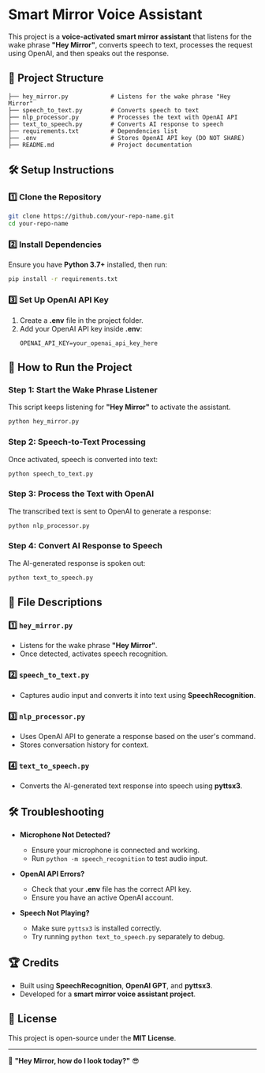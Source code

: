 # Smart Mirror Voice Assistant

This project is a **voice-activated smart mirror assistant** that listens for the wake phrase **"Hey Mirror"**, converts speech to text, processes the request using OpenAI, and then speaks out the response.

## 📂 Project Structure
```
├── hey_mirror.py            # Listens for the wake phrase "Hey Mirror"
├── speech_to_text.py        # Converts speech to text
├── nlp_processor.py         # Processes the text with OpenAI API
├── text_to_speech.py        # Converts AI response to speech
├── requirements.txt         # Dependencies list
├── .env                     # Stores OpenAI API key (DO NOT SHARE)
├── README.md                # Project documentation
```

## 🛠️ Setup Instructions
### 1️⃣ Clone the Repository
```bash
git clone https://github.com/your-repo-name.git
cd your-repo-name
```

### 2️⃣ Install Dependencies
Ensure you have **Python 3.7+** installed, then run:
```bash
pip install -r requirements.txt
```

### 3️⃣ Set Up OpenAI API Key
1. Create a **.env** file in the project folder.
2. Add your OpenAI API key inside **.env**:
   ```
   OPENAI_API_KEY=your_openai_api_key_here
   ```

## 🚀 How to Run the Project
### Step 1: Start the Wake Phrase Listener
This script keeps listening for **"Hey Mirror"** to activate the assistant.
```bash
python hey_mirror.py
```

### Step 2: Speech-to-Text Processing
Once activated, speech is converted into text:
```bash
python speech_to_text.py
```

### Step 3: Process the Text with OpenAI
The transcribed text is sent to OpenAI to generate a response:
```bash
python nlp_processor.py
```

### Step 4: Convert AI Response to Speech
The AI-generated response is spoken out:
```bash
python text_to_speech.py
```

## 📝 File Descriptions
### **1️⃣ `hey_mirror.py`**
- Listens for the wake phrase **"Hey Mirror"**.
- Once detected, activates speech recognition.

### **2️⃣ `speech_to_text.py`**
- Captures audio input and converts it into text using **SpeechRecognition**.

### **3️⃣ `nlp_processor.py`**
- Uses OpenAI API to generate a response based on the user's command.
- Stores conversation history for context.

### **4️⃣ `text_to_speech.py`**
- Converts the AI-generated text response into speech using **pyttsx3**.

## 🛠️ Troubleshooting
- **Microphone Not Detected?**
  - Ensure your microphone is connected and working.
  - Run `python -m speech_recognition` to test audio input.

- **OpenAI API Errors?**
  - Check that your **.env** file has the correct API key.
  - Ensure you have an active OpenAI account.

- **Speech Not Playing?**
  - Make sure `pyttsx3` is installed correctly.
  - Try running `python text_to_speech.py` separately to debug.

## 🏆 Credits
- Built using **SpeechRecognition**, **OpenAI GPT**, and **pyttsx3**.
- Developed for a **smart mirror voice assistant project**.

## 📜 License
This project is open-source under the **MIT License**.

---
🎤 **"Hey Mirror, how do I look today?"** 😎

